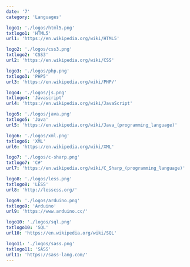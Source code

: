 ```yaml
---
date: '7'
category: 'Languages'

logo1: './logos/html5.png'
txtlogo1: 'HTML5'
url1: 'https://en.wikipedia.org/wiki/HTML5'

logo2: './logos/css3.png'
txtlogo2: 'CSS3'
url2: 'https://en.wikipedia.org/wiki/CSS'

logo3: './logos/php.png'
txtlogo3: 'PHP5'
url3: 'https://en.wikipedia.org/wiki/PHP/'

logo4: './logos/js.png'
txtlogo4: 'Javascript'
url4: 'https://en.wikipedia.org/wiki/JavaScript'

logo5: './logos/java.png'
txtlogo5: 'Java'
url5: 'https://en.wikipedia.org/wiki/Java_(programming_language)'

logo6: './logos/xml.png'
txtlogo6: 'XML'
url6: 'https://en.wikipedia.org/wiki/XML'

logo7: './logos/c-sharp.png'
txtlogo7: 'C#'
url7: 'https://en.wikipedia.org/wiki/C_Sharp_(programming_language)'

logo8: './logos/less.png'
txtlogo8: 'LESS'
url8: 'http://lesscss.org/'

logo9: './logos/arduino.png'
txtlogo9: 'Arduino'
url9: 'https://www.arduino.cc/'

logo10: './logos/sql.png'
txtlogo10: 'SQL'
url10: 'https://en.wikipedia.org/wiki/SQL'

logo11: './logos/sass.png'
txtlogo11: 'SASS'
url11: 'https://sass-lang.com/'
---
```

